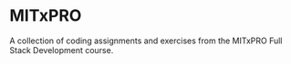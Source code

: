 # MITxPRO
A collection of coding assignments and exercises from the MITxPRO Full Stack Development course. 
